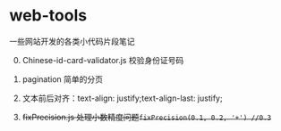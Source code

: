 # web-tools
一些网站开发的各类小代码片段笔记

0. Chinese-id-card-validator.js 校验身份证号码

0. pagination 简单的分页

0. 文本前后对齐：text-align: justify;text-align-last: justify;

0. ~~fixPrecision.js 处理小数精度问题`fixPrecision(0.1, 0.2, '+') //0.3`~~
